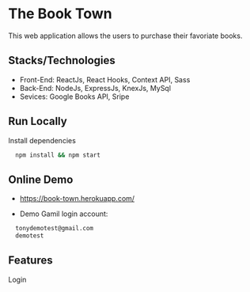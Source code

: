 
# The Book Town 

This web application allows the users to purchase their favoriate books.
## Stacks/Technologies

- Front-End: ReactJs, React Hooks, Context API, Sass
- Back-End: NodeJs, ExpressJs, KnexJs, MySql
- Sevices: Google Books API, Sripe



## Run Locally

Install dependencies

```bash
  npm install && npm start
```




## Online Demo

- https://book-town.herokuapp.com/

- Demo Gamil login account:

```bash
  tonydemotest@gmail.com
  demotest
```


## Features

Login



